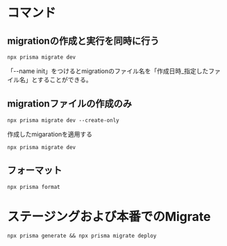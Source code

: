 # コマンド

## migrationの作成と実行を同時に行う

```
npx prisma migrate dev 
```

「--name init」をつけるとmigrationのファイル名を「作成日時_指定したファイル名」とすることができる。

## migrationファイルの作成のみ

```
npx prisma migrate dev --create-only
```

作成したmigarationを適用する

```
npx prisma migrate dev
```

## フォーマット

```
npx prisma format
```

# ステージングおよび本番でのMigrate

```
npx prisma generate && npx prisma migrate deploy
```